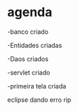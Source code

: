 # agenda

-banco criado

-Entidades criadas

-Daos criados

-servlet criado

-primeira tela criada

eclipse dando erro rip
